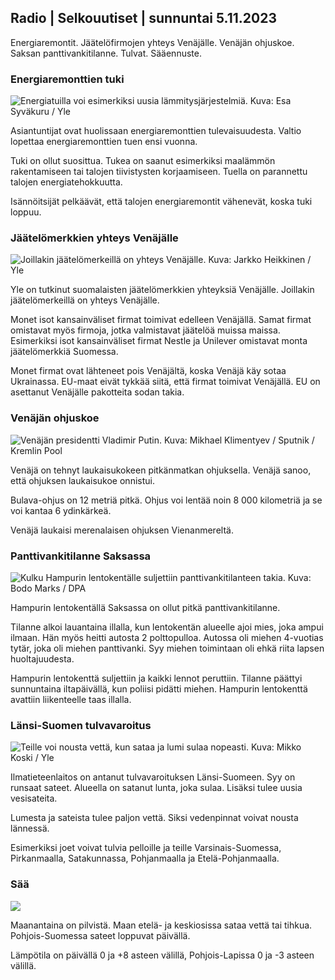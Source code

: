 ## Radio | Selkouutiset | sunnuntai 5.11.2023

Energiaremontit. Jäätelöfirmojen yhteys Venäjälle. Venäjän ohjuskoe.
Saksan panttivankitilanne. Tulvat. Sääennuste.

### Energiaremonttien tuki

![Energiatuilla voi esimerkiksi uusia lämmitysjärjestelmiä. Kuva: Esa
Syväkuru /
Yle](https://images.cdn.yle.fi/image/upload/c_crop,h_3349,w_5954,x_0,y_325/ar_1.7777777777777777,c_fill,g_faces,h_675,w_1200/dpr_1.0/q_auto:eco/f_auto/fl_lossy/v1676637402/39-107442463ef747ea1acd)

Asiantuntijat ovat huolissaan energiaremonttien tulevaisuudesta. Valtio
lopettaa energiaremonttien tuen ensi vuonna.

Tuki on ollut suosittua. Tukea on saanut esimerkiksi maalämmön
rakentamiseen tai talojen tiivistysten korjaamiseen. Tuella on
parannettu talojen energiatehokkuutta.

Isännöitsijät pelkäävät, että talojen energiaremontit vähenevät, koska
tuki loppuu.

### Jäätelömerkkien yhteys Venäjälle

![Joillakin jäätelömerkeillä on yhteys Venäjälle. Kuva: Jarkko Heikkinen
/
Yle](https://images.cdn.yle.fi/image/upload/c_crop,h_2268,w_4031,x_0,y_0/ar_1.7777777777777777,c_fill,g_faces,h_675,w_1200/dpr_1.0/q_auto:eco/f_auto/fl_lossy/v1682321321/39-110323664462e3b6fb8b)

Yle on tutkinut suomalaisten jäätelömerkkien yhteyksiä Venäjälle.
Joillakin jäätelömerkeillä on yhteys Venäjälle.

Monet isot kansainväliset firmat toimivat edelleen Venäjällä. Samat
firmat omistavat myös firmoja, jotka valmistavat jäätelöä muissa maissa.
Esimerkiksi isot kansainväliset firmat Nestle ja Unilever omistavat
monta jäätelömerkkiä Suomessa.

Monet firmat ovat lähteneet pois Venäjältä, koska Venäjä käy sotaa
Ukrainassa. EU-maat eivät tykkää siitä, että firmat toimivat Venäjällä.
EU on asettanut Venäjälle pakotteita sodan takia.

### Venäjän ohjuskoe

![Venäjän presidentti Vladimir Putin. Kuva: Mikhael Klimentyev / Sputnik
/ Kremlin
Pool](https://images.cdn.yle.fi/image/upload/c_crop,h_4519,w_8034,x_16,y_238/ar_1.7777777777777777,c_fill,g_faces,h_675,w_1200/dpr_1.0/q_auto:eco/f_auto/fl_lossy/v1678982359/39-108632664133bfc2dc51)

Venäjä on tehnyt laukaisukokeen pitkänmatkan ohjuksella. Venäjä sanoo,
että ohjuksen laukaisukoe onnistui.

Bulava-ohjus on 12 metriä pitkä. Ohjus voi lentää noin 8 000 kilometriä
ja se voi kantaa 6 ydinkärkeä.

Venäjä laukaisi merenalaisen ohjuksen Vienanmereltä.

### Panttivankitilanne Saksassa

![Kulku Hampurin lentokentälle suljettiin panttivankitilanteen takia.
Kuva: Bodo Marks /
DPA](https://images.cdn.yle.fi/image/upload/c_crop,h_2703,w_4806,x_0,y_500/ar_1.7777777777777777,c_fill,g_faces,h_675,w_1200/dpr_1.0/q_auto:eco/f_auto/fl_lossy/v1699181525/39-11959676547736ea1bc0)

Hampurin lentokentällä Saksassa on ollut pitkä panttivankitilanne.

Tilanne alkoi lauantaina illalla, kun lentokentän alueelle ajoi mies,
joka ampui ilmaan. Hän myös heitti autosta 2 polttopulloa. Autossa oli
miehen 4-vuotias tytär, joka oli miehen panttivanki. Syy miehen
toimintaan oli ehkä riita lapsen huoltajuudesta.

Hampurin lentokenttä suljettiin ja kaikki lennot peruttiin. Tilanne
päättyi sunnuntaina iltapäivällä, kun poliisi pidätti miehen. Hampurin
lentokenttä avattiin liikenteelle taas illalla.

### Länsi-Suomen tulvavaroitus

![Teille voi nousta vettä, kun sataa ja lumi sulaa nopeasti. Kuva: Mikko
Koski /
Yle](https://images.cdn.yle.fi/image/upload/c_crop,h_3078,w_5472,x_0,y_218/ar_1.7777777777777777,c_fill,g_faces,h_675,w_1200/dpr_1.0/q_auto:eco/f_auto/fl_lossy/v1697618867/39-11828126521489e76d51)

Ilmatieteenlaitos on antanut tulvavaroituksen Länsi-Suomeen. Syy on
runsaat sateet. Alueella on satanut lunta, joka sulaa. Lisäksi tulee
uusia vesisateita.

Lumesta ja sateista tulee paljon vettä. Siksi vedenpinnat voivat nousta
lännessä.

Esimerkiksi joet voivat tulvia pelloille ja teille Varsinais-Suomessa,
Pirkanmaalla, Satakunnassa, Pohjanmaalla ja Etelä-Pohjanmaalla.

### Sää

![](https://images.cdn.yle.fi/image/upload/c_crop,h_1080,w_1919,x_0,y_0/ar_1.7777777777777777,c_fill,g_faces,h_675,w_1200/dpr_1.0/q_auto:eco/f_auto/fl_lossy/v1699200945/39-11960206547bf95c98f5)

Maanantaina on pilvistä. Maan etelä- ja keskiosissa sataa vettä tai
tihkua. Pohjois-Suomessa sateet loppuvat päivällä.

Lämpötila on päivällä 0 ja +8 asteen välillä, Pohjois-Lapissa 0 ja -3
asteen välillä.
